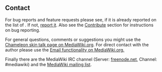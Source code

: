 ## Contact

For bug reports and feature requests please see, if it is already reported on
the list of [][open bugs]. If not, [report it][report bugs]. Also see the
[Contribute](contribute.md) section for instructions on bug reporting.

For general questions, comments or suggestions you might use the [Chameleon skin
talk page on MediaWiki.org][chameleon-talk]. For direct contact with the author
please use the [Email functionality on MediaWiki.org.][mw-mail]

Finally there are the MediaWiki IRC channel (Server: [freenode.net][irc],
Channel: #mediawiki) and the [MediaWiki mailing list][mw-ml]. 

[open bugs]: https://bugzilla.wikimedia.org/buglist.cgi?component=Chameleon&resolution=---&resolution=LATER
[report bugs]: https://bugzilla.wikimedia.org/enter_bug.cgi?product=MediaWiki%20skins&component=Chameleon
[chameleon-talk]: https://www.mediawiki.org/wiki/Skin_talk:Chameleon
[mw-mail]: https://www.mediawiki.org/wiki/Special:EmailUser/F.trott
[irc]: http://webchat.freenode.net/
[mw-ml]: https://lists.wikimedia.org/mailman/listinfo/mediawiki-l
